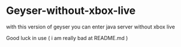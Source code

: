 # Geyser-without-xbox-live
with this version of geyser you can enter java server without xbox live

Good luck in use ( i am really bad at README.md )
